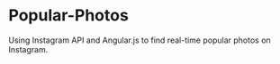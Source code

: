 Popular-Photos
==============

Using Instagram API and Angular.js to find real-time popular photos on Instagram.
